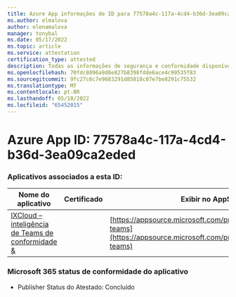 ```yaml
---
title: Azure App informações de ID para 77578a4c-117a-4cd4-b36d-3ea09ca2eded
ms.author: elmalova
author: elenamalova
manager: tonybal
ms.date: 05/17/2022
ms.topic: article
ms.service: attestation
certification_type: attested
description: Todas as informações de segurança e conformidade disponíveis para 77578a4c-117a-4cd4-b36d-3ea09ca2eded.
ms.openlocfilehash: 70fdc8096a9d8e827b8398fdde6ace4c99535f83
ms.sourcegitcommit: 9fc27c6c7e9683291d85818c07e7be8291c75532
ms.translationtype: MT
ms.contentlocale: pt-BR
ms.lasthandoff: 05/18/2022
ms.locfileid: "65452015"
---
```

# <a name="azure-app-id-77578a4c-117a-4cd4-b36d-3ea09ca2eded"></a>Azure App ID: 77578a4c-117a-4cd4-b36d-3ea09ca2eded


### <a name="apps-associated-with-this-id"></a>Aplicativos associados a esta ID:
| **Nome do aplicativo** | **Certificado** | **Exibir no AppSource** |
|--------------|---------------|-----------------------|
| [IXCloud – inteligência de Teams de conformidade &amp;](../forward/numonix.nmx-teams.md) |  | [https://appsource.microsoft.com/product/office/numonix.nmx-teams](https://appsource.microsoft.com/product/office/numonix.nmx-teams) |

### <a name="microsoft-365-app-compliance-status"></a>Microsoft 365 status de conformidade do aplicativo
- Publisher Status do Atestado: Concluído

